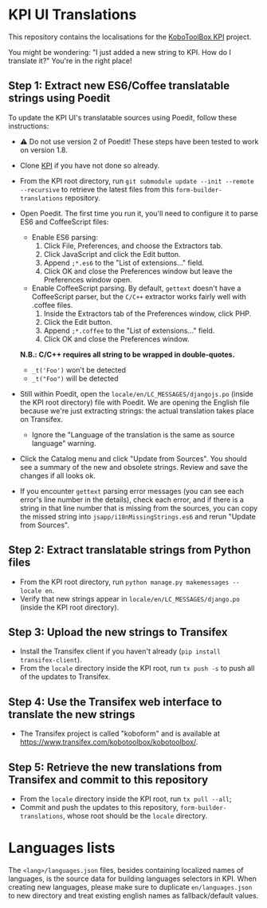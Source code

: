 # KPI UI Translations 

This repository contains the localisations for the [KoboToolBox KPI](https://github.com/kobotoolbox/kpi) project.

You might be wondering: "I just added a new string to KPI. How do I translate it?" You're in the right place!

## Step 1: Extract new ES6/Coffee translatable strings using Poedit

To update the KPI UI's translatable sources using Poedit, follow these instructions: 

* :warning: Do not use version 2 of Poedit! These steps have been tested to work on version 1.8.
* Clone [KPI](https://github.com/kobotoolbox/kpi) if you have not done so already.
* From the KPI root directory, run `git submodule update --init --remote --recursive` to retrieve the latest files from this `form-builder-translations` repository.
* Open Poedit. The first time you run it, you'll need to configure it to parse ES6 and CoffeeScript files:
    * Enable ES6 parsing:
        1. Click File, Preferences, and choose the Extractors tab.
        1. Click JavaScript and click the Edit button.
        1. Append `;*.es6` to the "List of extensions…" field.
        1. Click OK and close the Preferences window but leave the Preferences window open.
    * Enable CoffeeScript parsing. By default, `gettext` doesn't have a CoffeeScript parser, but the `C/C++` extractor works fairly well with .coffee files.
        1. Inside the Extractors tab of the Preferences window, click PHP.
        1. Click the Edit button.
        1. Append `;*.coffee` to the "List of extensions…" field.
        1. Click OK and close the Preferences window.

    **N.B.: C/C++ requires all string to be wrapped in double-quotes.**

    - `_t('Foo')` won't be detected
    - `_t("Foo")` will be detected

* Still within Poedit, open the `locale/en/LC_MESSAGES/djangojs.po` (inside the KPI root directory) file with Poedit. We are opening the English file because we're just extracting strings: the actual translation takes place on Transifex.
    * Ignore the "Language of the translation is the same as source language" warning.
* Click the Catalog menu and click "Update from Sources". You should see a summary of the new and obsolete strings. Review and save the changes if all looks ok.
* If you encounter `gettext` parsing error messages (you can see each error's line number in the details), check each error, and if there is a string in that line number that is missing from the sources, you can copy the missed string into `jsapp/i18nMissingStrings.es6` and rerun "Update from Sources".

## Step 2: Extract translatable strings from Python files

* From the KPI root directory, run `python manage.py makemessages --locale en`.
* Verify that new strings appear in `locale/en/LC_MESSAGES/django.po` (inside the KPI root directory).

## Step 3: Upload the new strings to Transifex

* Install the Transifex client if you haven't already (`pip install transifex-client`).
* From the `locale` directory inside the KPI root, run `tx push -s` to push all of the updates to Transifex.

## Step 4: Use the Transifex web interface to translate the new strings

* The Transifex project is called "koboform" and is available at https://www.transifex.com/kobotoolbox/kobotoolbox/.

## Step 5: Retrieve the new translations from Transifex and commit to this repository

* From the `locale` directory inside the KPI root, run `tx pull --all`;
* Commit and push the updates to this repository, `form-builder-translations`, whose root should be the `locale` directory.

# Languages lists

The `<lang>/languages.json` files, besides containing localized names of languages, is the source data for building languages selectors in KPI. When creating new languages, please make sure to duplicate `en/languages.json` to new directory and treat existing english names as fallback/default values.